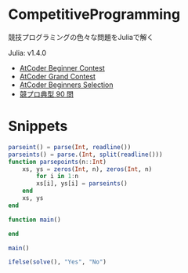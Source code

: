 # CompetitiveProgramming
競技プログラミングの色々な問題をJuliaで解く

Julia: v1.4.0

- [AtCoder Beginner Contest](abc/)
- [AtCoder Grand Contest](agc/)
- [AtCoder Beginners Selection](abs/)
- [競プロ典型 90 問](typical90/)


# Snippets
```julia
parseint() = parse(Int, readline())
parseints() = parse.(Int, split(readline()))
function parsepoints(n::Int)
    xs, ys = zeros(Int, n), zeros(Int, n)
        for i in 1:n
        xs[i], ys[i] = parseints()
    end
    xs, ys
end

function main()

end

main()
```

```julia
ifelse(solve(), "Yes", "No")
```